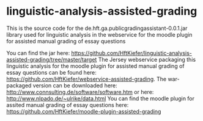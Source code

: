 # linguistic-analysis-assisted-grading
This is the source code for the de.hft.ga.publicgradingassistant-0.0.1.jar library used for linguistic analysis in the webservice for the moodle plugin for assisted manual grading of essay questions

You can find the jar here: https://github.com/HftKiefer/linguistic-analysis-assisted-grading/tree/master/target
The Jersey webservice packaging this linguistic analysis for the moodle plugin for assisted manual grading of essay questions can be found here: https://github.com/HftKiefer/webservice-assisted-grading.
The war-packaged version can be downloaded here: http://www.connsulting.de/software/software.htm or here: http://www.nlpado.de/~ulrike/data.html
You can find the moodle plugin for assited manual grading of essay questions here:
https://github.com/HftKiefer/moodle-plugin-assisted-grading

